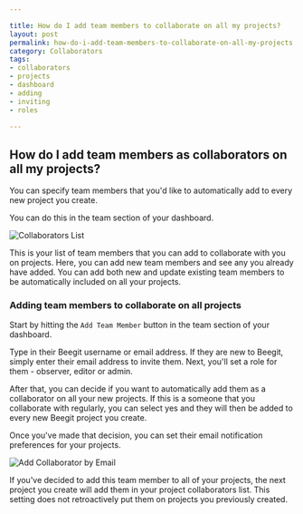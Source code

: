 ```yaml
---

title: How do I add team members to collaborate on all my projects?
layout: post
permalink: how-do-i-add-team-members-to-collaborate-on-all-my-projects
category: Collaborators 
tags:
- collaborators
- projects
- dashboard
- adding
- inviting
- roles

---
```


## How do I add team members as collaborators on all my projects? 
You can specify team members that you'd like to automatically add to every new project you create. 

You can do this in the team section of your dashboard. 

![Collaborators List](https://s3.amazonaws.com/beegit-images/helpImages/collaborators-list.png)

This is your list of team members that you can add to collaborate with you on projects. Here, you can add new team members and see any you already have added. You can add both new and update existing team members to be automatically included on all your projects. 

### Adding team members to collaborate on all projects 
Start by hitting the `Add Team Member` button in the team section of your dashboard. 

Type in their Beegit username or email address. If they are new to Beegit, simply enter their email address to invite them. Next, you'll set a role for them - observer, editor or admin. 

After that, you can decide if you want to automatically add them as a collaborator on all your new projects. If this is a someone that you collaborate with regularly, you can select yes and they will then be added to every new Beegit project you create. 

Once you've made that decision, you can set their email notification preferences for your projects. 

![Add Collaborator by Email](https://s3.amazonaws.com/beegit-images/helpImages/collaborators-add-email.png) 

If you've decided to add this team member to all of your projects, the next project you create will add them in your project collaborators list. This setting does not retroactively put them on projects you previously created. 
